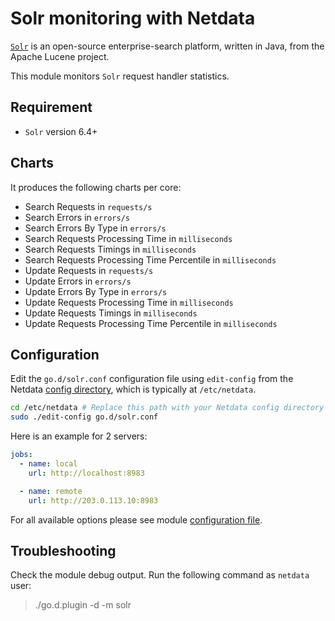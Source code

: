 <!--
title: "Solr monitoring with Netdata"
custom_edit_url: https://github.com/netdata/go.d.plugin/edit/master/modules/solr/README.md
sidebar_label: "Solr"
-->

# Solr monitoring with Netdata

[`Solr`](https://lucene.apache.org/solr/) is an open-source enterprise-search platform, written in Java, from the Apache
Lucene project.

This module monitors `Solr` request handler statistics.

## Requirement

- `Solr` version 6.4+

## Charts

It produces the following charts per core:

- Search Requests in `requests/s`
- Search Errors in `errors/s`
- Search Errors By Type in `errors/s`
- Search Requests Processing Time in `milliseconds`
- Search Requests Timings in `milliseconds`
- Search Requests Processing Time Percentile in `milliseconds`
- Update Requests in `requests/s`
- Update Errors in `errors/s`
- Update Errors By Type in `errors/s`
- Update Requests Processing Time in `milliseconds`
- Update Requests Timings in `milliseconds`
- Update Requests Processing Time Percentile in `milliseconds`

## Configuration

Edit the `go.d/solr.conf` configuration file using `edit-config` from the
Netdata [config directory](https://learn.netdata.cloud/docs/configure/nodes), which is typically at `/etc/netdata`.

```bash
cd /etc/netdata # Replace this path with your Netdata config directory
sudo ./edit-config go.d/solr.conf
```

Here is an example for 2 servers:

```yaml
jobs:
  - name: local
    url: http://localhost:8983

  - name: remote
    url: http://203.0.113.10:8983

```

For all available options please see
module [configuration file](https://github.com/netdata/go.d.plugin/blob/master/config/go.d/solr.conf).

## Troubleshooting

Check the module debug output. Run the following command as `netdata` user:

> ./go.d.plugin -d -m solr
